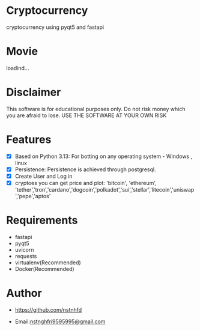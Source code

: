 # Cryptocurrency
cryptocurrency using pyqt5 and fastapi
# Movie
loadind...
# Disclaimer
  This software is for educational purposes only. Do not risk money which you are afraid to lose. USE THE SOFTWARE AT YOUR OWN RISK
  
# Features
- [x] Based on Python 3.13: For botting on any operating system - Windows , linux
- [x] Persistence: Persistence is achieved through postgresql.
- [x] Create User and Log in
- [x] cryptoes you can get price and plot:
      'bitcoin', 'ethereum',   'tether','tron','cardano','dogcoin','polkadot','sui','stellar','litecoin','uniswap','pepe','aptos'      
# Requirements
- fastapi
- pyqt5
- uvicorn
- requests
- virtualenv(Recommended)
- Docker(Recommended)
# Author
- https://github.com/nstnhfd
* Email:nstnghfri9595995@gmail.com

